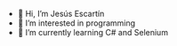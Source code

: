 - 👋 Hi, I’m Jesús Escartín
- 👀 I’m interested in programming
- 🌱 I’m currently learning C# and Selenium
<!---
- 💞️ I’m looking to collaborate on ...
- 📫 How to reach me ...

JEscartinSpherag/JEscartinSpherag is a ✨ special ✨ repository because its `README.md` (this file) appears on your GitHub profile.
You can click the Preview link to take a look at your changes.
--->
